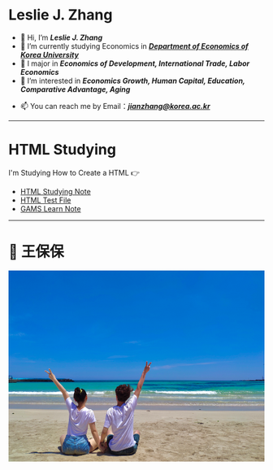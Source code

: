 # Leslie J. Zhang

- 👋 Hi, I’m ***Leslie J. Zhang***
- 🌱 I’m currently studying Economics in [***Department of Economics of Korea University***](http://econ.korea.ac.kr/econ/)
- 💞️ I major in ***Economics of Development, International Trade, Labor Economics***
- 👀 I’m interested in ***Economics Growth, Human Capital, Education, Comparative Advantage, Aging***
<!--- 💞️ I’m looking to collaborate on ...
--->
- 📫 You can reach me by Email：***jianzhang@korea.ac.kr***

<!---
Lesliezj09/Lesliezj09 is a ✨ special ✨ repository because its `README.md` (this file) appears on your GitHub profile.
You can click the Preview link to take a look at your changes.
--->

****
# HTML Studying

I'm Studying How to Create a HTML 👉 

* [HTML Studying Note]( https://lesliezj09.github.io/HTML-Notes/)
* [HTML Test File](https://lesliezj09.github.io/lesliezh/)
* [GAMS Learn Note](https://lesliezj09.github.io/Leslie/gamslearn/index.html/)

****

# 💌 王保保 

![wangbaobao](2021-06-16-12-45-41.png)
